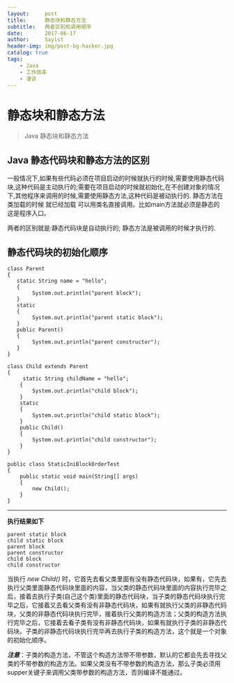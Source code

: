 ```yaml
---
layout:     post
title:      静态块和静态方法
subtitle:   两者区别和调用顺序 
date:       2017-06-17
author:     Saylst
header-img: img/post-bg-hacker.jpg
catalog: true
tags:
    - Java
    - 工作效率
    - 漫谈
---
```


# 静态块和静态方法

>Java 静态块和静态方法

## Java 静态代码块和静态方法的区别

一般情况下,如果有些代码必须在项目启动的时候就执行的时候,需要使用静态代码块,这种代码是主动执行的;需要在项目启动的时候就初始化,在不创建对象的情况下,其他程序来调用的时候,需要使用静态方法,这种代码是被动执行的. 静态方法在类加载的时候 就已经加载 可以用类名直接调用。比如main方法就必须是静态的 这是程序入口。

两者的区别就是:静态代码块是自动执行的;
静态方法是被调用的时候才执行的.

## 静态代码块的初始化顺序

    class Parent
    { 
       static String name = "hello"; 
       { 
      		System.out.println("parent block"); 
       } 
       static
       { 
      		System.out.println("parent static block"); 
       } 
       public Parent()
       { 
      		System.out.println("parent constructor"); 
       } 
    } 
    
    class Child extends Parent
    { 
	     static String childName = "hello"; 
	    { 
	    	System.out.println("child block"); 
	    } 
	    static
	    { 
	    	System.out.println("child static block"); 
	    } 
	    public Child()
	    { 
	    	System.out.println("child constructor"); 
	    } 
    } 
    
    public class StaticIniBlockOrderTest
    {  
	    public static void main(String[] args)
	    { 
	    	new Child();
	    } 
    }

***

**执行结果如下**

    parent static block
    child static block
    parent block
    parent constructor
    child block
    child constructor

当执行 *new Child()* 时，它首先去看父类里面有没有静态代码块，如果有，它先去执行父类里面静态代码块里面的内容，当父类的静态代码块里面的内容执行完毕之后，接着去执行子类(自己这个类)里面的静态代码块，当子类的静态代码块执行完毕之后，它接着又去看父类有没有非静态代码块，如果有就执行父类的非静态代码块，父类的非静态代码块执行完毕，接着执行父类的构造方法；父类的构造方法执行完毕之后，它接着去看子类有没有非静态代码块，如果有就执行子类的非静态代码块。子类的非静态代码块执行完毕再去执行子类的构造方法，这个就是一个对象的初始化顺序。


***注意***：子类的构造方法，不管这个构造方法带不带参数，默认的它都会先去寻找父类的不带参数的构造方法。如果父类没有不带参数的构造方法，那么子类必须用supper关键子来调用父类带参数的构造方法，否则编译不能通过。
